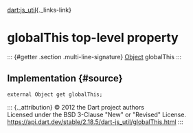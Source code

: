 [dart:js\_util](../dart-js_util/dart-js_util-library){._links-link}

globalThis top-level property
=============================

::: {#getter .section .multi-line-signature}
[Object](../dart-core/object-class) globalThis
:::

Implementation {#source}
--------------

``` {.language-dart data-language="dart"}
external Object get globalThis;
```

::: {._attribution}
© 2012 the Dart project authors\
Licensed under the BSD 3-Clause \"New\" or \"Revised\" License.\
<https://api.dart.dev/stable/2.18.5/dart-js_util/globalThis.html>
:::
